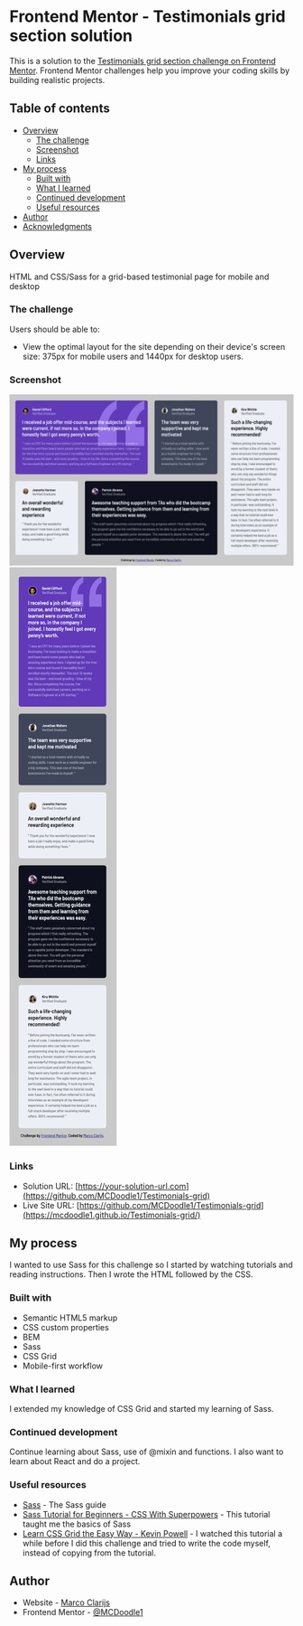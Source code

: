 # Frontend Mentor - Testimonials grid section solution

This is a solution to the [Testimonials grid section challenge on Frontend Mentor](https://www.frontendmentor.io/challenges/testimonials-grid-section-Nnw6J7Un7). Frontend Mentor challenges help you improve your coding skills by building realistic projects. 

## Table of contents

- [Overview](#overview)
  - [The challenge](#the-challenge)
  - [Screenshot](#screenshot)
  - [Links](#links)
- [My process](#my-process)
  - [Built with](#built-with)
  - [What I learned](#what-i-learned)
  - [Continued development](#continued-development)
  - [Useful resources](#useful-resources)
- [Author](#author)
- [Acknowledgments](#acknowledgments)


## Overview

HTML and CSS/Sass for a grid-based testimonial page for mobile and desktop

### The challenge

Users should be able to:

- View the optimal layout for the site depending on their device's screen size: 375px for mobile users and 1440px for desktop users.

### Screenshot

![Desktop](./images/Printscreen%20Desktop.png)
![Mobile](./images/Printscreen%20Mobile.png)


### Links

- Solution URL: [https://your-solution-url.com](https://github.com/MCDoodle1/Testimonials-grid)
- Live Site URL: [https://github.com/MCDoodle1/Testimonials-grid](https://mcdoodle1.github.io/Testimonials-grid/)

## My process

I wanted to use Sass for this challenge so I started by watching tutorials and reading instructions. Then I wrote the HTML followed by the CSS.

### Built with

- Semantic HTML5 markup
- CSS custom properties
- BEM
- Sass
- CSS Grid
- Mobile-first workflow


### What I learned

I extended my knowledge of CSS Grid and started my learning of Sass.


### Continued development

Continue learning about Sass, use of @mixin and functions. I also want to learn about React and do a project.


### Useful resources

- [Sass](https://sass-lang.com/guide) - The Sass guide
- [Sass Tutorial for Beginners - CSS With Superpowers](https://www.youtube.com/watch?v=_a5j7KoflTs&t=2967s) - This tutorial taught me the basics of Sass
- [Learn CSS Grid the Easy Way - Kevin Powell](https://www.youtube.com/watch?v=rg7Fvvl3taU&t=174s) - I watched this tutorial a while before I did this challenge and tried to write the code myself, instead of copying from the tutorial.


## Author

- Website - [Marco Clarijs](https://github.com/MCDoodle1)
- Frontend Mentor - [@MCDoodle1](https://www.frontendmentor.io/profile/MCDoodle1)

